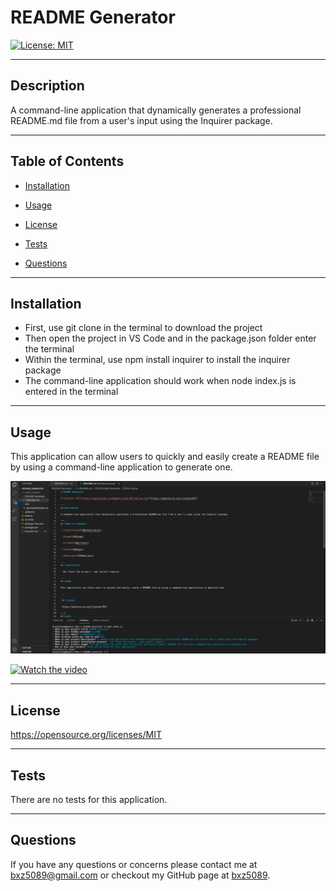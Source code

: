 # README Generator 

[![License: MIT](https://img.shields.io/badge/License-MIT-yellow.svg)](https://opensource.org/licenses/MIT)

---
## Description

A command-line application that dynamically generates a professional README.md file from a user's input using the Inquirer package.    

---
## Table of Contents

- [Installation](##Installation)

- [Usage](##Usage)

- [License](##License) 

- [Tests](##Tests)

- [Questions](##Questions)

---
## Installation

- First, use git clone in the terminal to download the project 
- Then open the project in VS Code and in the package.json folder enter the terminal 
- Within the terminal, use npm install inquirer to install the inquirer package
- The command-line application should work when node index.js is entered in the terminal 

---
## Usage

This application can allow users to quickly and easily create a README file by using a command-line application to generate one.

![alt text](assets/img/Screen1Shot1.png)


[![Watch the video]()](https://drive.google.com/file/d/1Oslm6RCPScErXn4-AufZ6xFKltaEgI30/view?usp=sharing)


--- 
 
 ## License 
 
 https://opensource.org/licenses/MIT

---
## Tests

There are no tests for this application.

---
## Questions

If you have any questions or concerns please contact me at bxz5089@gmail.com or checkout my GitHub page at [bxz5089](https://github.com/bxz5089/).
